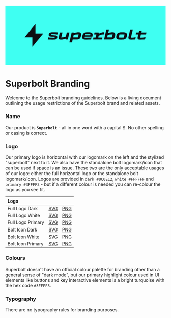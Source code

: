 ![banner](https://github.com/superbolt/branding/blob/75fa267bead931b09be07beaa624fed118c468fc/assets/branding-banner.jpg)

# Superbolt Branding
Welcome to the Superbolt branding guidelines. Below is a living document outlining the usage restrictions of the Superbolt brand and related assets.

### Name
Our product is **`Superbolt`** - all in one word with a capital S. No other spelling or casing is correct.

### Logo
Our primary logo is horizontal with our logomark on the left and the stylized "superbolt" next to it. We also have the standalone bolt logomark/icon that can be used if space is an issue. These two are the only acceptable usages of our logo: either the full horizontal logo or the standalone bolt logomark/icon. Logos are provided in `dark #0C0E12`, `white #FFFFFF` and `primary #3FFFF3` - but if a different colour is needed you can re-colour the logo as you see fit.

| Logo |  | |
| :--- | :--- | :--- |
| Full Logo Dark | [SVG](https://github.com/superbolt/branding/blob/main/logos/superbolt-full-logo-dark.svg) | [PNG](https://github.com/superbolt/branding/blob/main/logos/superbolt-full-logo-dark.png)
| Full Logo White | [SVG](https://github.com/superbolt/branding/blob/main/logos/superbolt-full-logo-white.svg) | [PNG](https://github.com/superbolt/branding/blob/main/logos/superbolt-full-logo-white.png)
| Full Logo Primary | [SVG](https://github.com/superbolt/branding/blob/main/logos/superbolt-full-logo-primary.svg) | [PNG](https://github.com/superbolt/branding/blob/main/logos/superbolt-full-logo-primary.png)
| Bolt Icon Dark | [SVG](https://github.com/superbolt/branding/blob/main/logos/superbolt-icon-dark.svg) | [PNG](https://github.com/superbolt/branding/blob/main/logos/superbolt-icon-dark.png)
| Bolt Icon White | [SVG](https://github.com/superbolt/branding/blob/main/logos/superbolt-icon-white.svg) | [PNG](https://github.com/superbolt/branding/blob/main/logos/superbolt-icon-white.png)
| Bolt Icon Primary | [SVG](https://github.com/superbolt/branding/blob/main/logos/superbolt-icon-primary.svg) | [PNG](https://github.com/superbolt/branding/blob/main/logos/superbolt-icon-primary.png)

### Colours
Superbolt doesn't have an official colour palette for branding other than a general sense of "dark mode", but our primary highlight colour used in UI elements like buttons and key interactive elements is a bright turquoise with the hex code `#3FFFF3`.

### Typography
There are no typography rules for branding purposes.
